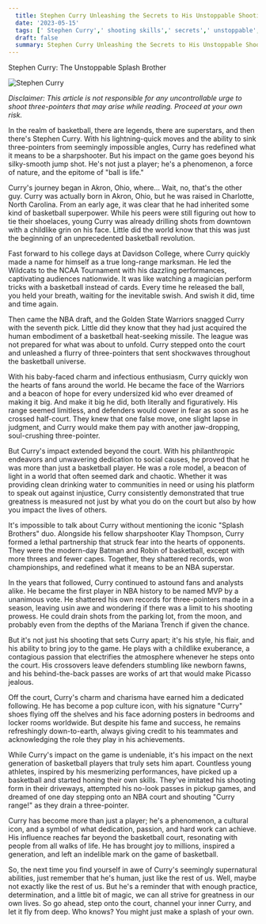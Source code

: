 ```yaml
---
  title: Stephen Curry Unleashing the Secrets to His Unstoppable Shooting Skills 
  date: '2023-05-15'
  tags: [' Stephen Curry',' shooting skills',' secrets',' unstoppable',' NBA']
  draft: false
  summary: Stephen Curry Unleashing the Secrets to His Unstoppable Shooting Skills 
---
```

  Stephen Curry: The Unstoppable Splash Brother

![Stephen Curry](https://example.com/stephen_curry_image)

*Disclaimer: This article is not responsible for any uncontrollable urge to shoot three-pointers that may arise while reading. Proceed at your own risk.*

In the realm of basketball, there are legends, there are superstars, and then there's Stephen Curry. With his lightning-quick moves and the ability to sink three-pointers from seemingly impossible angles, Curry has redefined what it means to be a sharpshooter. But his impact on the game goes beyond his silky-smooth jump shot. He's not just a player; he's a phenomenon, a force of nature, and the epitome of "ball is life."

Curry's journey began in Akron, Ohio, where... Wait, no, that's the other guy. Curry was actually born in Akron, Ohio, but he was raised in Charlotte, North Carolina. From an early age, it was clear that he had inherited some kind of basketball superpower. While his peers were still figuring out how to tie their shoelaces, young Curry was already drilling shots from downtown with a childlike grin on his face. Little did the world know that this was just the beginning of an unprecedented basketball revolution.

Fast forward to his college days at Davidson College, where Curry quickly made a name for himself as a true long-range marksman. He led the Wildcats to the NCAA Tournament with his dazzling performances, captivating audiences nationwide. It was like watching a magician perform tricks with a basketball instead of cards. Every time he released the ball, you held your breath, waiting for the inevitable swish. And swish it did, time and time again.

Then came the NBA draft, and the Golden State Warriors snagged Curry with the seventh pick. Little did they know that they had just acquired the human embodiment of a basketball heat-seeking missile. The league was not prepared for what was about to unfold. Curry stepped onto the court and unleashed a flurry of three-pointers that sent shockwaves throughout the basketball universe.

With his baby-faced charm and infectious enthusiasm, Curry quickly won the hearts of fans around the world. He became the face of the Warriors and a beacon of hope for every undersized kid who ever dreamed of making it big. And make it big he did, both literally and figuratively. His range seemed limitless, and defenders would cower in fear as soon as he crossed half-court. They knew that one false move, one slight lapse in judgment, and Curry would make them pay with another jaw-dropping, soul-crushing three-pointer.

But Curry's impact extended beyond the court. With his philanthropic endeavors and unwavering dedication to social causes, he proved that he was more than just a basketball player. He was a role model, a beacon of light in a world that often seemed dark and chaotic. Whether it was providing clean drinking water to communities in need or using his platform to speak out against injustice, Curry consistently demonstrated that true greatness is measured not just by what you do on the court but also by how you impact the lives of others.

It's impossible to talk about Curry without mentioning the iconic "Splash Brothers" duo. Alongside his fellow sharpshooter Klay Thompson, Curry formed a lethal partnership that struck fear into the hearts of opponents. They were the modern-day Batman and Robin of basketball, except with more threes and fewer capes. Together, they shattered records, won championships, and redefined what it means to be an NBA superstar.

In the years that followed, Curry continued to astound fans and analysts alike. He became the first player in NBA history to be named MVP by a unanimous vote. He shattered his own records for three-pointers made in a season, leaving usin awe and wondering if there was a limit to his shooting prowess. He could drain shots from the parking lot, from the moon, and probably even from the depths of the Mariana Trench if given the chance.

But it's not just his shooting that sets Curry apart; it's his style, his flair, and his ability to bring joy to the game. He plays with a childlike exuberance, a contagious passion that electrifies the atmosphere whenever he steps onto the court. His crossovers leave defenders stumbling like newborn fawns, and his behind-the-back passes are works of art that would make Picasso jealous.

Off the court, Curry's charm and charisma have earned him a dedicated following. He has become a pop culture icon, with his signature "Curry" shoes flying off the shelves and his face adorning posters in bedrooms and locker rooms worldwide. But despite his fame and success, he remains refreshingly down-to-earth, always giving credit to his teammates and acknowledging the role they play in his achievements.

While Curry's impact on the game is undeniable, it's his impact on the next generation of basketball players that truly sets him apart. Countless young athletes, inspired by his mesmerizing performances, have picked up a basketball and started honing their own skills. They've imitated his shooting form in their driveways, attempted his no-look passes in pickup games, and dreamed of one day stepping onto an NBA court and shouting "Curry range!" as they drain a three-pointer.

Curry has become more than just a player; he's a phenomenon, a cultural icon, and a symbol of what dedication, passion, and hard work can achieve. His influence reaches far beyond the basketball court, resonating with people from all walks of life. He has brought joy to millions, inspired a generation, and left an indelible mark on the game of basketball.

So, the next time you find yourself in awe of Curry's seemingly supernatural abilities, just remember that he's human, just like the rest of us. Well, maybe not exactly like the rest of us. But he's a reminder that with enough practice, determination, and a little bit of magic, we can all strive for greatness in our own lives. So go ahead, step onto the court, channel your inner Curry, and let it fly from deep. Who knows? You might just make a splash of your own.
  